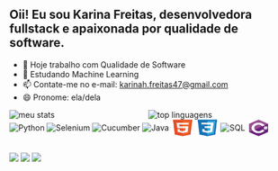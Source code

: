 ## Oii! Eu sou Karina Freitas, desenvolvedora fullstack e apaixonada por qualidade de software.

- 🔭 Hoje trabalho com Qualidade de Software
- 🌱 Estudando Machine Learning
- 📫 Contate-me no e-mail: karinah.freitas47@gmail.com
- 😄 Pronome: ela/dela

<img alt="meu stats" align="left" width="49%" src="https://github-readme-stats.vercel.app/api?username=karinafreitas&show_icons=true&theme=dracula"/>
<img alt="top linguagens" align="left" width="47%" src="https://github-readme-stats.vercel.app/api/top-langs/?username=karinafreitas&layout=compact&theme=dracula"/>

<div style="display: inline_block"><br>
  <img align="center" alt="Python" height="30" width="40" src="https://cdn.jsdelivr.net/gh/devicons/devicon@latest/icons/python/python-original.svg"/>
  <img align="center" alt="Selenium" height="30" width="40" src="https://cdn.jsdelivr.net/gh/devicons/devicon@latest/icons/selenium/selenium-original.svg"/>
  <img align="center" alt="Cucumber" height="30" src="https://cdn.jsdelivr.net/gh/devicons/devicon@latest/icons/cucumber/cucumber-plain.svg"/>
  <img align="center" alt="Java" height="40" src="https://cdn.jsdelivr.net/gh/devicons/devicon@latest/icons/java/java-original.svg"/>
  <img align="center" alt="Rafa-HTML" height="30" width="40" src="https://raw.githubusercontent.com/devicons/devicon/master/icons/html5/html5-original.svg">
  <img align="center" alt="Rafa-CSS" height="30" width="40" src="https://raw.githubusercontent.com/devicons/devicon/master/icons/css3/css3-original.svg">
  <img align="center" alt="SQL" height="30" width="40" src="https://cdn.jsdelivr.net/gh/devicons/devicon@latest/icons/sqldeveloper/sqldeveloper-original.svg"/>
  <img align="center" alt="Rafa-Csharp" height="30" width="40" src="https://raw.githubusercontent.com/devicons/devicon/master/icons/csharp/csharp-original.svg">
</div>

##

<div>
 <a href="https://discord.gg/karinaximena" target="_blank"><img src="https://img.shields.io/badge/Discord-7289DA?style=for-the-badge&logo=discord&logoColor=white" target="_blank"></a> 
  <a href = "mailto:karinah.freitas47@gmail.com"><img src="https://img.shields.io/badge/-Gmail-%23333?style=for-the-badge&logo=gmail&logoColor=white" target="_blank"></a>
  <a href="https://www.linkedin.com/in/karina-freitass" target="_blank"><img src="https://img.shields.io/badge/-LinkedIn-%230077B5?style=for-the-badge&logo=linkedin&logoColor=white" target="_blank"></a>
  
</div>

